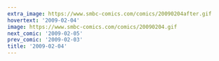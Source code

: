 ```yaml
---
extra_image: https://www.smbc-comics.com/comics/20090204after.gif
hovertext: '2009-02-04'
image: https://www.smbc-comics.com/comics/20090204.gif
next_comic: '2009-02-05'
prev_comic: '2009-02-03'
title: '2009-02-04'
---
```


